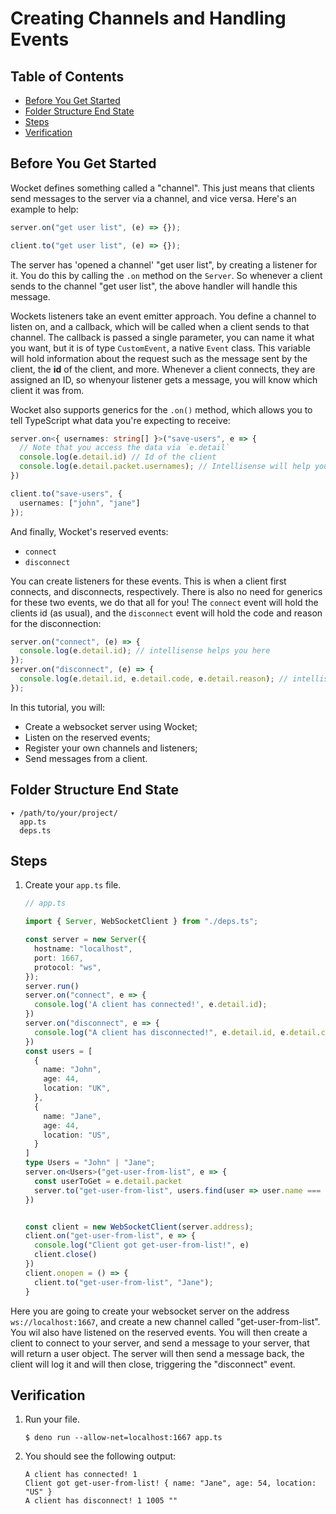 # Creating Channels and Handling Events

## Table of Contents

- [Before You Get Started](#before-you-get-started)
- [Folder Structure End State](#folder-structure-end-state)
- [Steps](#steps)
- [Verification](#verification)

## Before You Get Started

Wocket defines something called a "channel". This just means that clients send
messages to the server via a channel, and vice versa. Here's an example to help:

```ts
server.on("get user list", (e) => {});

client.to("get user list", (e) => {});
```

The server has 'opened a channel' "get user list", by creating a listener for
it. You do this by calling the `.on` method on the `Server`. So whenever a
client sends to the channel "get user list", the above handler will handle this
message.

Wockets listeners take an event emitter approach. You define a channel to listen
on, and a callback, which will be called when a client sends to that channel.
The callback is passed a single parameter, you can name it what you want, but it
is of type `CustomEvent`, a native `Event` class. This variable will hold
information about the request such as the message sent by the client, the **id**
of the client, and more. Whenever a client connects, they are assigned an ID, so
whenyour listener gets a message, you will know which client it was from.

Wocket also supports generics for the `.on()` method, which allows you to tell
TypeScript what data you're expecting to receive:

```ts
server.on<{ usernames: string[] }>("save-users", e => {
  // Note that you access the data via `e.detail`
  console.log(e.detail.id) // Id of the client
  console.log(e.detail.packet.usernames); // Intellisense will help you here. ["john", "jane"]
})

client.to("save-users", {
  usernames: ["john", "jane"]
});
```

And finally, Wocket's reserved events:

- `connect`
- `disconnect`

You can create listeners for these events. This is when a client first connects,
and disconnects, respectively. There is also no need for generics for these two
events, we do that all for you! The `connect` event will hold the clients id (as
usual), and the `disconnect` event will hold the code and reason for the
disconnection:

```ts
server.on("connect", (e) => {
  console.log(e.detail.id); // intellisense helps you here
});
server.on("disconnect", (e) => {
  console.log(e.detail.id, e.detail.code, e.detail.reason); // intellisense helps you here
});
```

In this tutorial, you will:

- Create a websocket server using Wocket;
- Listen on the reserved events;
- Register your own channels and listeners;
- Send messages from a client.

## Folder Structure End State

```text
▾ /path/to/your/project/
  app.ts
  deps.ts
```

## Steps

1. Create your `app.ts` file.

   ```typescript
   // app.ts

   import { Server, WebSocketClient } from "./deps.ts";

   const server = new Server({
     hostname: "localhost",
     port: 1667,
     protocol: "ws",
   });
   server.run()
   server.on("connect", e => {
     console.log('A client has connected!', e.detail.id);
   })
   server.on("disconnect", e => {
     console.log("A client has disconnected!", e.detail.id, e.detail.code, e.detail.reason)
   })
   const users = [
     {
       name: "John",
       age: 44,
       location: "UK",
     },
     {
       name: "Jane",
       age: 44,
       location: "US",
     }
   ]
   type Users = "John" | "Jane";
   server.on<Users>("get-user-from-list", e => {
     const userToGet = e.detail.packet
     server.to("get-user-from-list", users.find(user => user.name === userToGet) ?? {});
   })


   const client = new WebSocketClient(server.address);
   client.on("get-user-from-list", e => {
     console.log("Client got get-user-from-list!", e)
     client.close()
   })
   client.onopen = () => {
     client.to("get-user-from-list", "Jane");
   }
   ```

Here you are going to create your websocket server on the address
`ws://localhost:1667`, and create a new channel called "get-user-from-list". You
wil also have listened on the reserved events. You will then create a client to
connect to your server, and send a message to your server, that will return a
user object. The server will then send a message back, the client will log it
and will then close, triggering the "disconnect" event.

## Verification

1. Run your file.

   ```shell
   $ deno run --allow-net=localhost:1667 app.ts
   ```

2. You should see the following output:

   ```shell
   A client has connected! 1
   Client got get-user-from-list! { name: "Jane", age: 54, location: "US" }
   A client has disconnect! 1 1005 ""
   ```
